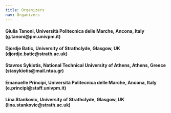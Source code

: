 ```yaml
---
title: Organizers
nav: Organizers
---
```


<h4> Giulia Tanoni, Università Politecnica delle Marche, Ancona, Italy (g.tanoni@pm.univpm.it) </h4>
<h4> Djordje Batic, University of Strathclyde, Glasgow, UK (djordje.batic@strath.ac.uk) </h4>
<h4> Stavros Sykiotis, National Technical University of Athens, Athens, Greece (stasykiotis@mail.ntua.gr) </h4>
<h4> Emanuelle Principi, Università Politecnica delle Marche, Ancona, Italy (e.principi@staff.univpm.it) </h4>
<h4> Lina Stankovic, University of Strathclyde, Glasgow, UK (lina.stankovic@strath.ac.uk) </h4>
